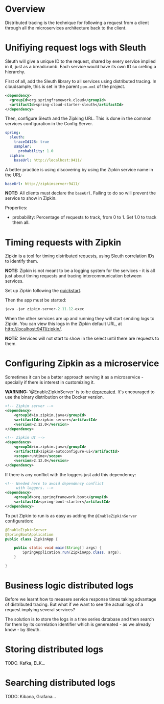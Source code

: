 # Overview
Distributed tracing is the technique for following a request from a client through all the microservices architecture back to the client.

# Unifiying request logs with Sleuth

Sleuth will give a unique ID to the request, shared by every service implied in it, just as a breadcrumb. Each service would have its own ID so creting a hierarchy.

First of all, add the Sleuth library to all services using distributed tracing. In cloudsample, this is set in the parent `pom.xml` of the project.

```xml
<dependency>
  <groupId>org.springframework.cloud</groupId>
  <artifactId>spring-cloud-starter-sleuth</artifactId>
</dependency>
```
Then, configure Sleuth and the Zipking URL. This is done in the common services configuration in the Config Server.

```yaml
spring:
  sleuth:
    traceId128: true
    sampler:
      probability: 1.0
  zipkin:
    baseUrl: http://localhost:9411/
```

A better practice is using discovering by using the Zipkin service name in the URL:
```yaml
baseUrl: http://zipkinserver:9411/
```

**NOTE:** All clients must declare the `baseUrl`. Failing to do so will prevent the service to show in Zipkin.

Properties:
- probability: Percentage of requests to track, from 0 to 1. Set 1.0 to track them all.


# Timing requests with Zipkin

Zipkin is a tool for timing distributed requests, using Sleuth correlation IDs to identify them. 

**NOTE:** Zipkin is not meant to be a logging system for the services - it is all just about timing requests and tracing intercommunication between services. 

Set up Zipkin following the [quickstart](https://zipkin.io/pages/quickstart.html).

Then the app must be started:

```java
java -jar zipkin-server-2.11.12-exec
```

When the other services are up and running they will start sending logs to Zipkin. You can view this logs in the Zipkin default URL, at [http://localhost:9411/zipkin/](http://localhost:9411/zipkin/).

**NOTE:** Services will not start to show in the select until there are requests to them.


# Configuring Zipkin as a microservice

Sometimes it can be a better approach serving it as a microservice - specially if there is interest in customizing it.

**WARNING:** '@EnableZipkinServer' is to be [deprecated](https://github.com/openzipkin/zipkin/issues/2043). It's encouraged to use the binary distribution or the Docker version.

```xml
<!-- Zipkin server -->
<dependency>
    <groupId>io.zipkin.java</groupId>
    <artifactId>zipkin-server</artifactId>
    <version>2.12.0</version>
</dependency>

<!-- Zipkin UI -->
<dependency>
    <groupId>io.zipkin.java</groupId>
    <artifactId>zipkin-autoconfigure-ui</artifactId>
    <scope>runtime</scope>
    <version>2.12.0</version>
</dependency>
```

If there is any conflict with the loggers just add this dependency:

```xml
<!-- Needed here to avoid dependency conflict
     with loggers. -->
<dependency>
    <groupId>org.springframework.boot</groupId>
    <artifactId>spring-boot-starter</artifactId>
</dependency>
```

To put Zipkin to run is as easy as adding the `@EnableZipkinServer` configuration:

```java
@EnableZipkinServer
@SpringBootApplication
public class ZipkinApp {

    public static void main(String[] args) {
        SpringApplication.run(ZipkinApp.class, args);
    }

}
```


# Business logic distributed logs

Before we learnt how to measere service response times taking advantage of distributed tracing. But what if we want to see the actual logs of a request implying several services?

The solution is to store the logs in a time series database and then search for them by its correlation identifier which is genereated - as we already know - by Sleuth.

# Storing distributed logs

TODO. Kafka, ELK...


# Searching distributed logs

TODO: Kibana, Grafana...
